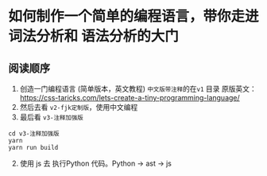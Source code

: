 # 如何制作一个简单的编程语言，带你走进 词法分析和 语法分析的大门

## 阅读顺序
1. 创造一门编程语言 (简单版本，英文教程) `中文版带注释`的在`v1` 目录
    原版英文： https://css-taricks.com/lets-create-a-tiny-programming-language/
2. 然后去看 `v2-fjk定制版`，使用中文编程
3. 最后看 `v3-注释加强版`

```shell
cd v3-注释加强版
yarn
yarn run build
```
2. 使用 js 去 执行Python 代码。Python -> ast -> js